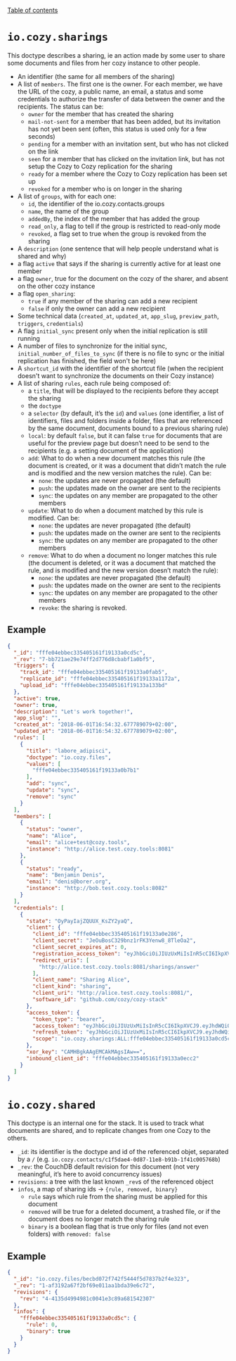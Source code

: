 [Table of contents](README.md#table-of-contents)

# `io.cozy.sharings`

This doctype describes a sharing, ie an action made by some user to share some
documents and files from her cozy instance to other people.

- An identifier (the same for all members of the sharing)
- A list of `members`. The first one is the owner. For each member, we have the URL of the cozy, a public name, an email, a status and some credentials to authorize the transfer of data between the owner and the recipients. The status can be:
    - `owner` for the member that has created the sharing
    - `mail-not-sent` for a member that has been added, but its invitation has not yet been sent (often, this status is used only for a few seconds)
    - `pending` for a member with an invitation sent, but who has not clicked on the link
    - `seen` for a member that has clicked on the invitation link, but has not setup the Cozy to Cozy replication for the sharing
    - `ready` for a member where the Cozy to Cozy replication has been set up
    - `revoked` for a member who is on longer in the sharing
- A list of `groups`, with for each one:
    - `id`, the identifier of the io.cozy.contacts.groups
    - `name`, the name of the group
    - `addedBy`, the index of the member that has added the group
    - `read_only`, a flag to tell if the group is restricted to read-only mode
    - `revoked`, a flag set to true when the group is revoked from the sharing
- A `description` (one sentence that will help people understand what is shared and why)
- a flag `active` that says if the sharing is currently active for at least one member
- a flag `owner`, true for the document on the cozy of the sharer, and absent on the other cozy instance
- a flag `open_sharing`:
    - `true` if any member of the sharing can add a new recipient
    - `false` if only the owner can add a new recipient
- Some technical data (`created_at`, `updated_at`, `app_slug`, `preview_path`,
  `triggers`, `credentials`)
- A flag `initial_sync` present only when the initial replication is still running
- A number of files to synchronize for the initial sync, `initial_number_of_files_to_sync` (if there is no file to sync or the initial replication has finished, the field won't be here)
- A `shortcut_id` with the identifier of the shortcut file (when the recipient doesn't want to synchronize the documents on their Cozy instance)
- A list of sharing `rules`, each rule being composed of:
    - a `title`, that will be displayed to the recipients before they accept the
    sharing
    - the `doctype`
    - a `selector` (by default, it’s the `id`) and `values` (one identifier, a
    list of identifiers, files and folders inside a folder, files that are
    referenced by the same document, documents bound to a previous sharing rule)
    - `local`: by default `false`, but it can false `true` for documents that are
    useful for the preview page but doesn’t need to be send to the recipients
    (e.g. a setting document of the application)
    - `add`: What to do when a new document matches this rule (the document is
    created, or it was a document that didn’t match the rule and is modified and
    the new version matches the rule). Can be:
        - `none`: the updates are never propagated (the default)
        - `push`: the updates made on the owner are sent to the recipients
        - `sync`: the updates on any member are propagated to the other members
    - `update`: What to do when a document matched by this rule is modified. Can be:
        - `none`: the updates are never propagated (the default)
        - `push`: the updates made on the owner are sent to the recipients
        - `sync`: the updates on any member are propagated to the other members
    - `remove`: What to do when a document no longer matches this rule (the
        document is deleted, or it was a document that matched the rule, and is
        modified and the new version doesn’t match the rule):
        - `none`: the updates are never propagated (the default)
        - `push`: the updates made on the owner are sent to the recipients
        - `sync`: the updates on any member are propagated to the other members
        - `revoke`: the sharing is revoked.

## Example

```json
{
  "_id": "fffe04ebbec335405161f19133a0cd5c",
  "_rev": "7-bb721ae29e74ff2d776d8cbabf1a0bf5",
  "triggers": {
    "track_id": "fffe04ebbec335405161f19133a0fab5",
    "replicate_id": "fffe04ebbec335405161f19133a1172a",
    "upload_id": "fffe04ebbec335405161f19133a133bd"
  },
  "active": true,
  "owner": true,
  "description": "Let's work together!",
  "app_slug": "",
  "created_at": "2018-06-01T16:54:32.677789079+02:00",
  "updated_at": "2018-06-01T16:54:32.677789079+02:00",
  "rules": [
    {
      "title": "labore_adipisci",
      "doctype": "io.cozy.files",
      "values": [
        "fffe04ebbec335405161f19133a0b7b1"
      ],
      "add": "sync",
      "update": "sync",
      "remove": "sync"
    }
  ],
  "members": [
    {
      "status": "owner",
      "name": "Alice",
      "email": "alice+test@cozy.tools",
      "instance": "http://alice.test.cozy.tools:8081"
    },
    {
      "status": "ready",
      "name": "Benjamin Denis",
      "email": "denis@borer.org",
      "instance": "http://bob.test.cozy.tools:8082"
    }
  ],
  "credentials": [
    {
      "state": "OyPayIajZQUUX_KsZY2yaQ",
      "client": {
        "client_id": "fffe04ebbec335405161f19133a0e286",
        "client_secret": "JeOuBosC329bnz1rFK3Yenw8_8TleOa2",
        "client_secret_expires_at": 0,
        "registration_access_token": "eyJhbGciOiJIUzUxMiIsInR5cCI6IkpXVCJ9.eyJhdWQiOiJyZWdpc3RyYXRpb24iLCJpYXQiOjE1Mjc4NjQ4ODQsImlzcyI6ImJvYi50ZXN0LmNvenkudG9vbHM6ODA4MiIsInN1YiI6ImZmZmUwNGViYmVjMzM1NDA1MTYxZjE5MTMzYTBlMjg2In0.WsNnnFnnf_vgf2OQyGSaj9XyK2elkaGHyl2vFpjzlCxEfj7ZoE7B2b6_GtRIdmhh42VSawoyGLAXsPh-ml10GQ",
        "redirect_uris": [
          "http://alice.test.cozy.tools:8081/sharings/answer"
        ],
        "client_name": "Sharing Alice",
        "client_kind": "sharing",
        "client_uri": "http://alice.test.cozy.tools:8081/",
        "software_id": "github.com/cozy/cozy-stack"
      },
      "access_token": {
        "token_type": "bearer",
        "access_token": "eyJhbGciOiJIUzUxMiIsInR5cCI6IkpXVCJ9.eyJhdWQiOiJhY2Nlc3MiLCJpYXQiOjE1Mjc4NjQ4ODQsImlzcyI6ImJvYi50ZXN0LmNvenkudG9vbHM6ODA4MiIsInN1YiI6ImZmZmUwNGViYmVjMzM1NDA1MTYxZjE5MTMzYTBlMjg2Iiwic2NvcGUiOiJpby5jb3p5LnNoYXJpbmdzOkFMTDpmZmZlMDRlYmJlYzMzNTQwNTE2MWYxOTEzM2EwY2Q1YyJ9.ZS0r9KpjrctckigRIELJQryzHrFGo-1dQvRplSNj8N0jyJE1LPgnYuiDedQ8EQN5-1ffeLUf3h_Rygz2ozQvPA",
        "refresh_token": "eyJhbGciOiJIUzUxMiIsInR5cCI6IkpXVCJ9.eyJhdWQiOiJyZWZyZXNoIiwiaWF0IjoxNTI3ODY0ODg0LCJpc3MiOiJib2IudGVzdC5jb3p5LnRvb2xzOjgwODIiLCJzdWIiOiJmZmZlMDRlYmJlYzMzNTQwNTE2MWYxOTEzM2EwZTI4NiIsInNjb3BlIjoiaW8uY296eS5zaGFyaW5nczpBTEw6ZmZmZTA0ZWJiZWMzMzU0MDUxNjFmMTkxMzNhMGNkNWMifQ.cnH-COVwBIY8zOK51BBkLhb8vRbA96mRJ_W-i3Gg_qZoAISUjmzM3IH69DPQzD99OFnyeGWPhuIkCyWZX7ULQA",
        "scope": "io.cozy.sharings:ALL:fffe04ebbec335405161f19133a0cd5c"
      },
      "xor_key": "CAMHBgkAAgEMCAkMAgsIAw==",
      "inbound_client_id": "fffe04ebbec335405161f19133a0ecc2"
    }
  ]
}
```

# `io.cozy.shared`

This doctype is an internal one for the stack. It is used to track what
documents are shared, and to replicate changes from one Cozy to the others.

- `_id`: its identifier is the doctype and id of the referenced objet, separated by
  a `/` (e.g. `io.cozy.contacts/c1f5dae4-0d87-11e8-b91b-1f41c005768b`)
- `_rev`: the CouchDB default revision for this document (not very meaningful,
  it’s here to avoid concurrency issues)
- `revisions`: a tree with the last known `_rev`s of the referenced object
- `infos`, a map of sharing ids → `{rule, removed, binary}`
    - `rule` says which rule from the sharing must be applied for this document
    - `removed` will be true for a deleted document, a trashed file, or if the
    document does no longer match the sharing rule
    - `binary` is a boolean flag that is true only for files (and not even
    folders) with `removed: false`

## Example

```json
{
  "_id": "io.cozy.files/becbd072f742f5444f5d7837b2f4e323",
  "_rev": "1-af3192a67f2bf69e011aa1bda39e6c72",
  "revisions": {
    "rev": "4-4135d4994981c0041e3c89a681542307"
  },
  "infos": {
    "fffe04ebbec335405161f19133a0cd5c": {
      "rule": 0,
      "binary": true
    }
  }
}
```
